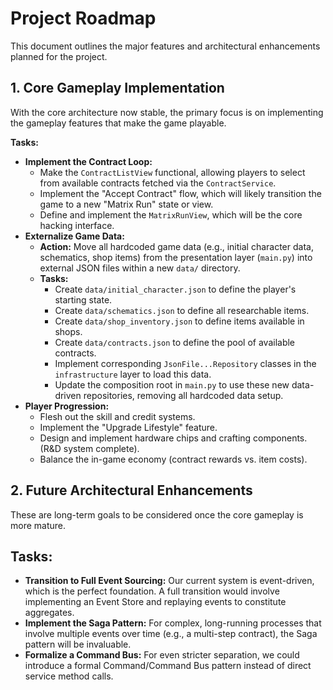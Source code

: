 # Project Roadmap

This document outlines the major features and architectural enhancements planned for the project.

## 1. Core Gameplay Implementation

With the core architecture now stable, the primary focus is on implementing the gameplay features that make the game playable.

**Tasks:**
-   **Implement the Contract Loop:**
    -   Make the `ContractListView` functional, allowing players to select from available contracts fetched via the `ContractService`.
    -   Implement the "Accept Contract" flow, which will likely transition the game to a new "Matrix Run" state or view.
    -   Define and implement the `MatrixRunView`, which will be the core hacking interface.
-   **Externalize Game Data:**
    -   **Action:** Move all hardcoded game data (e.g., initial character data, schematics, shop items) from the presentation layer (`main.py`) into external JSON files within a new `data/` directory.
    -   **Tasks:**
        -   Create `data/initial_character.json` to define the player's starting state.
        -   Create `data/schematics.json` to define all researchable items.
        -   Create `data/shop_inventory.json` to define items available in shops.
        -   Create `data/contracts.json` to define the pool of available contracts.
        -   Implement corresponding `JsonFile...Repository` classes in the `infrastructure` layer to load this data.
        -   Update the composition root in `main.py` to use these new data-driven repositories, removing all hardcoded data setup.
-   **Player Progression:**
    -   Flesh out the skill and credit systems.
    -   Implement the "Upgrade Lifestyle" feature.
    -   Design and implement hardware chips and crafting components. (R&D system complete).
    -   Balance the in-game economy (contract rewards vs. item costs).

## 2. Future Architectural Enhancements

These are long-term goals to be considered once the core gameplay is more mature.

**Tasks:**
----
-   **Transition to Full Event Sourcing:** Our current system is event-driven, which is the perfect foundation. A full transition would involve implementing an Event Store and replaying events to constitute aggregates.
-   **Implement the Saga Pattern:** For complex, long-running processes that involve multiple events over time (e.g., a multi-step contract), the Saga pattern will be invaluable.
-   **Formalize a Command Bus:** For even stricter separation, we could introduce a formal Command/Command Bus pattern instead of direct service method calls.
